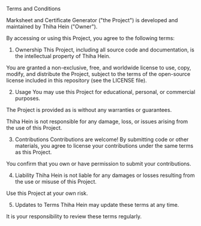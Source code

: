 Terms and Conditions

Marksheet and Certificate Generator ("the Project") is developed and maintained by Thiha Hein ("Owner").

By accessing or using this Project, you agree to the following terms:

1. Ownership
This Project, including all source code and documentation, is the intellectual property of Thiha Hein.

You are granted a non-exclusive, free, and worldwide license to use, copy, modify, and distribute the Project, subject to the terms of the open-source license included in this repository (see the LICENSE file).

2. Usage
You may use this Project for educational, personal, or commercial purposes.

The Project is provided as is without any warranties or guarantees.

Thiha Hein is not responsible for any damage, loss, or issues arising from the use of this Project.

3. Contributions
Contributions are welcome! By submitting code or other materials, you agree to license your contributions under the same terms as this Project.

You confirm that you own or have permission to submit your contributions.

4. Liability
Thiha Hein is not liable for any damages or losses resulting from the use or misuse of this Project.

Use this Project at your own risk.

5. Updates to Terms
Thiha Hein may update these terms at any time.

It is your responsibility to review these terms regularly.

